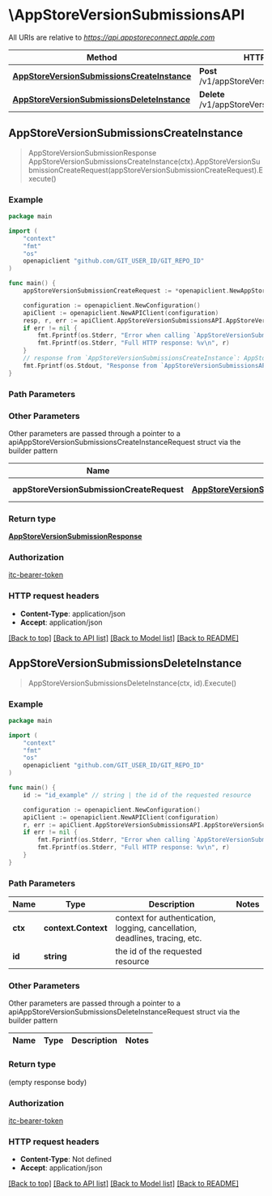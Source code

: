 # \AppStoreVersionSubmissionsAPI

All URIs are relative to *https://api.appstoreconnect.apple.com*

Method | HTTP request | Description
------------- | ------------- | -------------
[**AppStoreVersionSubmissionsCreateInstance**](AppStoreVersionSubmissionsAPI.md#AppStoreVersionSubmissionsCreateInstance) | **Post** /v1/appStoreVersionSubmissions | 
[**AppStoreVersionSubmissionsDeleteInstance**](AppStoreVersionSubmissionsAPI.md#AppStoreVersionSubmissionsDeleteInstance) | **Delete** /v1/appStoreVersionSubmissions/{id} | 



## AppStoreVersionSubmissionsCreateInstance

> AppStoreVersionSubmissionResponse AppStoreVersionSubmissionsCreateInstance(ctx).AppStoreVersionSubmissionCreateRequest(appStoreVersionSubmissionCreateRequest).Execute()



### Example

```go
package main

import (
	"context"
	"fmt"
	"os"
	openapiclient "github.com/GIT_USER_ID/GIT_REPO_ID"
)

func main() {
	appStoreVersionSubmissionCreateRequest := *openapiclient.NewAppStoreVersionSubmissionCreateRequest(*openapiclient.NewAppStoreVersionSubmissionCreateRequestData("Type_example", *openapiclient.NewAlternativeDistributionPackageCreateRequestDataRelationships(*openapiclient.NewAlternativeDistributionPackageCreateRequestDataRelationshipsAppStoreVersion(*openapiclient.NewAlternativeDistributionPackageCreateRequestDataRelationshipsAppStoreVersionData("Type_example", "Id_example"))))) // AppStoreVersionSubmissionCreateRequest | AppStoreVersionSubmission representation

	configuration := openapiclient.NewConfiguration()
	apiClient := openapiclient.NewAPIClient(configuration)
	resp, r, err := apiClient.AppStoreVersionSubmissionsAPI.AppStoreVersionSubmissionsCreateInstance(context.Background()).AppStoreVersionSubmissionCreateRequest(appStoreVersionSubmissionCreateRequest).Execute()
	if err != nil {
		fmt.Fprintf(os.Stderr, "Error when calling `AppStoreVersionSubmissionsAPI.AppStoreVersionSubmissionsCreateInstance``: %v\n", err)
		fmt.Fprintf(os.Stderr, "Full HTTP response: %v\n", r)
	}
	// response from `AppStoreVersionSubmissionsCreateInstance`: AppStoreVersionSubmissionResponse
	fmt.Fprintf(os.Stdout, "Response from `AppStoreVersionSubmissionsAPI.AppStoreVersionSubmissionsCreateInstance`: %v\n", resp)
}
```

### Path Parameters



### Other Parameters

Other parameters are passed through a pointer to a apiAppStoreVersionSubmissionsCreateInstanceRequest struct via the builder pattern


Name | Type | Description  | Notes
------------- | ------------- | ------------- | -------------
 **appStoreVersionSubmissionCreateRequest** | [**AppStoreVersionSubmissionCreateRequest**](AppStoreVersionSubmissionCreateRequest.md) | AppStoreVersionSubmission representation | 

### Return type

[**AppStoreVersionSubmissionResponse**](AppStoreVersionSubmissionResponse.md)

### Authorization

[itc-bearer-token](../README.md#itc-bearer-token)

### HTTP request headers

- **Content-Type**: application/json
- **Accept**: application/json

[[Back to top]](#) [[Back to API list]](../README.md#documentation-for-api-endpoints)
[[Back to Model list]](../README.md#documentation-for-models)
[[Back to README]](../README.md)


## AppStoreVersionSubmissionsDeleteInstance

> AppStoreVersionSubmissionsDeleteInstance(ctx, id).Execute()



### Example

```go
package main

import (
	"context"
	"fmt"
	"os"
	openapiclient "github.com/GIT_USER_ID/GIT_REPO_ID"
)

func main() {
	id := "id_example" // string | the id of the requested resource

	configuration := openapiclient.NewConfiguration()
	apiClient := openapiclient.NewAPIClient(configuration)
	r, err := apiClient.AppStoreVersionSubmissionsAPI.AppStoreVersionSubmissionsDeleteInstance(context.Background(), id).Execute()
	if err != nil {
		fmt.Fprintf(os.Stderr, "Error when calling `AppStoreVersionSubmissionsAPI.AppStoreVersionSubmissionsDeleteInstance``: %v\n", err)
		fmt.Fprintf(os.Stderr, "Full HTTP response: %v\n", r)
	}
}
```

### Path Parameters


Name | Type | Description  | Notes
------------- | ------------- | ------------- | -------------
**ctx** | **context.Context** | context for authentication, logging, cancellation, deadlines, tracing, etc.
**id** | **string** | the id of the requested resource | 

### Other Parameters

Other parameters are passed through a pointer to a apiAppStoreVersionSubmissionsDeleteInstanceRequest struct via the builder pattern


Name | Type | Description  | Notes
------------- | ------------- | ------------- | -------------


### Return type

 (empty response body)

### Authorization

[itc-bearer-token](../README.md#itc-bearer-token)

### HTTP request headers

- **Content-Type**: Not defined
- **Accept**: application/json

[[Back to top]](#) [[Back to API list]](../README.md#documentation-for-api-endpoints)
[[Back to Model list]](../README.md#documentation-for-models)
[[Back to README]](../README.md)


